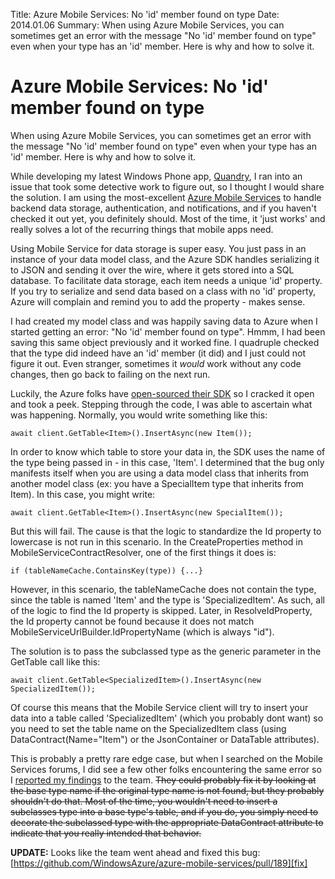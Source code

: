 Title: Azure Mobile Services: No 'id' member found on type
Date: 2014.01.06
Summary: When using Azure Mobile Services, you can sometimes get an error with the message "No 'id' member found on type" even when your type has an 'id' member. Here is why and how to solve it.

<div class="hero-unit">
<h1>Azure Mobile Services: No 'id' member found on type</h1>
<p>When using Azure Mobile Services, you can sometimes get an error with the message "No 'id' member found on type" even when your type has an 'id' member. Here is why and how to solve it.</p>
</div>

While developing my latest Windows Phone app, [Quandry], I ran into an issue that took some detective work to figure out, so I thought I would share the solution. I am using the most-excellent [Azure Mobile Services][ams] to handle backend data storage, authentication, and notifications, and if you haven't checked it out yet, you definitely should. Most of the time, it 'just works' and really solves a lot of the recurring things that mobile apps need.

Using Mobile Service for data storage is super easy. You just pass in an instance of your data model class, and the Azure SDK handles serializing it to JSON and sending it over the wire, where it gets stored into a SQL database. To facilitate data storage, each item needs a unique 'id' property. If you try to serialize and send data based on a class with no 'id' property, Azure will complain and remind you to add the property - makes sense.

I had created my model class and was happily saving data to Azure when I started getting an error: "No 'id' member found on type". Hmmm, I had been saving this same object previously and it worked fine. I quadruple checked that the type did indeed have an 'id' member (it did) and I just could not figure it out. Even stranger, sometimes it *would* work without any code changes, then go back to failing on the next run.

Luckily, the Azure folks have [open-sourced their SDK][sdk] so I cracked it open and took a peek. Stepping through the code, I was able to ascertain what was happening. Normally, you would write something like this:

`await client.GetTable<Item>().InsertAsync(new Item());`

In order to know which table to store your data in, the SDK uses the name of the type being passed in - in this case, 'Item'. I determined that the bug only manifests itself when you are using a data model class that inherits from another model class (ex: you have a SpecialItem type that inherits from Item). In this case, you might write:

`await client.GetTable<Item>().InsertAsync(new SpecialItem());`

But this will fail. The cause is that the logic to standardize the Id property to lowercase is not run in this scenario. In the CreateProperties method in MobileServiceContractResolver, one of the first things it does is:

`if (tableNameCache.ContainsKey(type)) {...}`

However, in this scenario, the tableNameCache does not contain the type, since the table is named 'Item' and the type is 'SpecializedItem'. As such, all of the logic to find the Id property is skipped. Later, in ResolveIdProperty, the Id property cannot be found because it does not match MobileServiceUrlBuilder.IdPropertyName (which is always "id").

The solution is to pass the subclassed type as the generic parameter in the GetTable call like this:

`await client.GetTable<SpecializedItem>().InsertAsync(new SpecializedItem());`

Of course this means that the Mobile Service client will try to insert your data into a table called 'SpecializedItem' (which you probably dont want) so you need to set the table name on the SpecializedItem class (using DataContract(Name="Item") or the JsonContainer or DataTable attributes).

This is probably a pretty rare edge case, but when I searched on the Mobile Services forums, I did see a few other folks encountering the same error so I [reported my findings][bugreport] to the team. <strike>They could probably fix it by looking at the base type name if the original type name is not found, but they probably shouldn't do that. Most of the time, you wouldn't need to insert a subclasses type into a base type's table, and if you do, you simply need to decorate the subclassed type with the appropriate DataContract attribute to indicate that you really intended that behavior.</strike>

<b>UPDATE:</b> Looks like the team went ahead and fixed this bug: [https://github.com/WindowsAzure/azure-mobile-services/pull/189][fix]


[Quandry]: http://www.windowsphone.com/en-us/store/app/quandry/281499cb-f9fe-427f-8906-7fa3a02673ab
[ams]: http://www.windowsazure.com/en-us/services/mobile-services/
[sdk]: https://github.com/WindowsAzure/azure-mobile-services
[bugreport]: http://social.msdn.microsoft.com/Forums/windowsazure/en-US/cacb2a22-ec54-4cdf-9f3c-fe8cf83cde41/bug-report-no-id-member-found-on-type?forum=azuremobile#33f5587f-fc1e-4a2b-99b5-c63c48409191
[fix]: https://github.com/WindowsAzure/azure-mobile-services/pull/189
